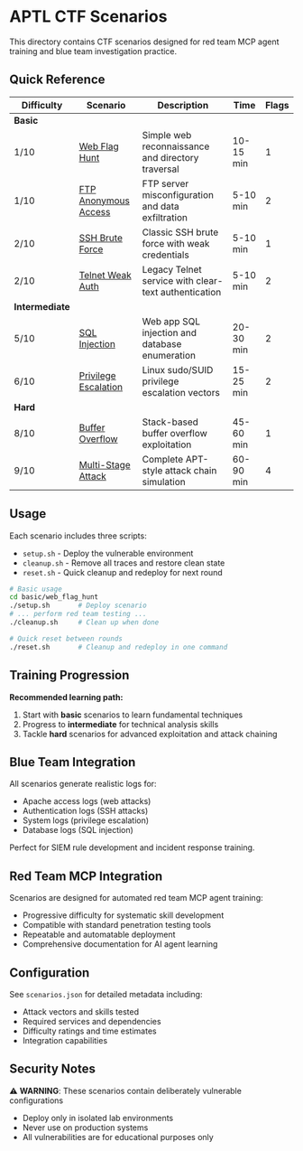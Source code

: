 # APTL CTF Scenarios

This directory contains CTF scenarios designed for red team MCP agent training and blue team investigation practice.

## Quick Reference

| Difficulty | Scenario | Description | Time | Flags |
|------------|----------|-------------|------|-------|
| **Basic** | | | | |
| 1/10 | [Web Flag Hunt](basic/web_flag_hunt/) | Simple web reconnaissance and directory traversal | 10-15 min | 1 |
| 1/10 | [FTP Anonymous Access](basic/ftp_anonymous_access/) | FTP server misconfiguration and data exfiltration | 5-10 min | 2 |
| 2/10 | [SSH Brute Force](basic/ssh_brute_force/) | Classic SSH brute force with weak credentials | 5-10 min | 1 |
| 2/10 | [Telnet Weak Auth](basic/telnet_weak_auth/) | Legacy Telnet service with clear-text authentication | 5-10 min | 2 |
| **Intermediate** | | | | |
| 5/10 | [SQL Injection](intermediate/sql_injection/) | Web app SQL injection and database enumeration | 20-30 min | 2 |
| 6/10 | [Privilege Escalation](intermediate/privilege_escalation/) | Linux sudo/SUID privilege escalation vectors | 15-25 min | 2 |
| **Hard** | | | | |
| 8/10 | [Buffer Overflow](hard/buffer_overflow/) | Stack-based buffer overflow exploitation | 45-60 min | 1 |
| 9/10 | [Multi-Stage Attack](hard/multi_stage_attack/) | Complete APT-style attack chain simulation | 60-90 min | 4 |

## Usage

Each scenario includes three scripts:
- `setup.sh` - Deploy the vulnerable environment
- `cleanup.sh` - Remove all traces and restore clean state  
- `reset.sh` - Quick cleanup and redeploy for next round

```bash
# Basic usage
cd basic/web_flag_hunt
./setup.sh       # Deploy scenario
# ... perform red team testing ...
./cleanup.sh     # Clean up when done

# Quick reset between rounds
./reset.sh       # Cleanup and redeploy in one command
```

## Training Progression

**Recommended learning path:**
1. Start with **basic** scenarios to learn fundamental techniques
2. Progress to **intermediate** for technical analysis skills
3. Tackle **hard** scenarios for advanced exploitation and attack chaining

## Blue Team Integration

All scenarios generate realistic logs for:
- Apache access logs (web attacks)
- Authentication logs (SSH attacks) 
- System logs (privilege escalation)
- Database logs (SQL injection)

Perfect for SIEM rule development and incident response training.

## Red Team MCP Integration

Scenarios are designed for automated red team MCP agent training:
- Progressive difficulty for systematic skill development
- Compatible with standard penetration testing tools
- Repeatable and automatable deployment
- Comprehensive documentation for AI agent learning

## Configuration

See `scenarios.json` for detailed metadata including:
- Attack vectors and skills tested
- Required services and dependencies
- Difficulty ratings and time estimates
- Integration capabilities

## Security Notes

⚠️ **WARNING**: These scenarios contain deliberately vulnerable configurations
- Deploy only in isolated lab environments
- Never use on production systems
- All vulnerabilities are for educational purposes only
